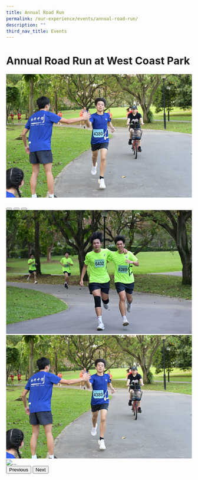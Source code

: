 ```yaml
---
title: Annual Road Run
permalink: /our-experience/events/annual-road-run/
description: ""
third_nav_title: Events
---
```

# Annual Road Run at West Coast Park
![](/images/Events%20Page/Annual%20Road%20Run/2023%20RR%202.jpg)


<div data-bs-ride="carousel" class="carousel slide" id="carouselExampleIndicators">
	<div class="carousel-indicators">
		<button aria-label="Slide 1" aria-current="true" class="active" data-bs-slide-to="0" data-bs-target="#carouselExampleIndicators" type="button"></button>
		<button aria-label="Slide 2" data-bs-slide-to="1" data-bs-target="#carouselExampleIndicators" type="button"></button>
		<button aria-label="Slide 3" data-bs-slide-to="2" data-bs-target="#carouselExampleIndicators" type="button"></button>
	</div>
	<div class="carousel-inner">
		<div class="carousel-item active">
			<img alt="..." class="d-block w-100" src="/images/Events%20Page/Annual%20Road%20Run/2023%20RR%201.jpg">
		</div>
		<div class="carousel-item">
			<img alt="..." class="d-block w-100" src="/images/Events%20Page/Annual%20Road%20Run/2023%20RR%202.jpg">
		</div>
		<div class="carousel-item">
			<img alt="..." class="d-block w-100" src="...">
		</div>
	</div>
	<button data-bs-slide="prev" data-bs-target="#carouselExampleIndicators" type="button" class="carousel-control-prev">
		<span aria-hidden="true" class="carousel-control-prev-icon"></span>
		<span class="visually-hidden">Previous</span>
	</button>
	<button data-bs-slide="next" data-bs-target="#carouselExampleIndicators" type="button" class="carousel-control-next">
		<span aria-hidden="true" class="carousel-control-next-icon"></span>
		<span class="visually-hidden">Next</span>
	</button>
</div>